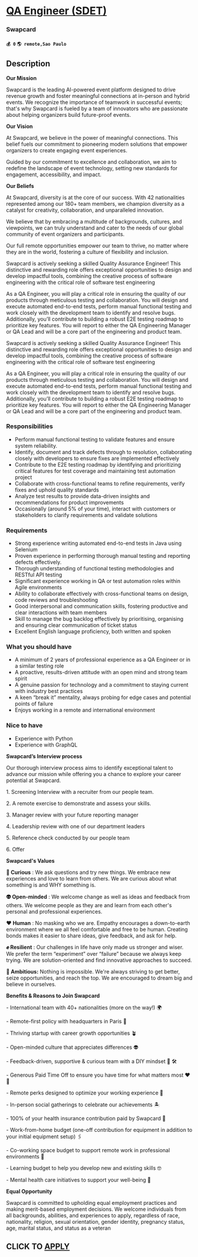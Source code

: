 # [QA Engineer (SDET)](https://www.remotewlb.com/apply/qa-engineer-sdet)  
### Swapcard  
#### `💰 0` `🌎 remote,Sao Paulo`  

## Description

 **Our Mission**

Swapcard is the leading AI-powered event platform designed to drive revenue growth and foster meaningful connections at in-person and hybrid events. We recognize the importance of teamwork in successful events; that's why Swapcard is fueled by a team of innovators who are passionate about helping organizers build future-proof events.

  

 **Our Vision**

At Swapcard, we believe in the power of meaningful connections. This belief fuels our commitment to pioneering modern solutions that empower organizers to create engaging event experiences.

Guided by our commitment to excellence and collaboration, we aim to redefine the landscape of event technology, setting new standards for engagement, accessibility, and impact.

  

 **Our Beliefs**

At Swapcard, diversity is at the core of our success. With 42 nationalities represented among our 180+ team members, we champion diversity as a catalyst for creativity, collaboration, and unparalleled innovation.

  

We believe that by embracing a multitude of backgrounds, cultures, and viewpoints, we can truly understand and cater to the needs of our global community of event organizers and participants.

Our full remote opportunities empower our team to thrive, no matter where they are in the world, fostering a culture of flexibility and inclusion.

  

Swapcard is actively seeking a skilled Quality Assurance Engineer! This distinctive and rewarding role offers exceptional opportunities to design and develop impactful tools, combining the creative process of software engineering with the critical role of software test engineering

As a QA Engineer, you will play a critical role in ensuring the quality of our products through meticulous testing and collaboration. You will design and execute automated end-to-end tests, perform manual functional testing and work closely with the development team to identify and resolve bugs. Additionally, you’ll contribute to building a robust E2E testing roadmap to prioritize key features. You will report to either the QA Engineering Manager or QA Lead and will be a core part of the engineering and product team.

  

Swapcard is actively seeking a skilled Quality Assurance Engineer! This distinctive and rewarding role offers exceptional opportunities to design and develop impactful tools, combining the creative process of software engineering with the critical role of software test engineering

As a QA Engineer, you will play a critical role in ensuring the quality of our products through meticulous testing and collaboration. You will design and execute automated end-to-end tests, perform manual functional testing and work closely with the development team to identify and resolve bugs. Additionally, you’ll contribute to building a robust E2E testing roadmap to prioritize key features. You will report to either the QA Engineering Manager or QA Lead and will be a core part of the engineering and product team.

  

### Responsibilities

* Perform manual functional testing to validate features and ensure system reliability.
* Identify, document and track defects through to resolution, collaborating closely with developers to ensure fixes are implemented effectively
* Contribute to the E2E testing roadmap by identifying and prioritizing critical features for test coverage and maintaining test automation project 
* Collaborate with cross-functional teams to refine requirements, verify fixes and uphold quality standards
* Analyze test results to provide data-driven insights and recommendations for product improvements
* Occasionally (around 5% of your time), interact with customers or stakeholders to clarify requirements and validate solutions 

  

### Requirements

* Strong experience writing automated end-to-end tests in Java using Selenium
* Proven experience in performing thorough manual testing and reporting defects effectively.
* Thorough understanding of functional testing methodologies and RESTful API testing
* Significant experience working in QA or test automation roles within Agile environments
* Ability to collaborate effectively with cross-functional teams on design, code reviews and troubleshooting
* Good interpersonal and communication skills, fostering productive and clear interactions with team members
* Skill to manage the bug backlog effectively by prioritising, organising and ensuring clear communication of ticket status
* Excellent English language proficiency, both written and spoken

  

### What you should have

* A minimum of 2 years of professional experience as a QA Engineer or in a similar testing role
* A proactive, results-driven attitude with an open mind and strong team spirit
* A genuine passion for technology and a commitment to staying current with industry best practices
* A keen “break it” mentality, always probing for edge cases and potential points of failure
* Enjoys working in a remote and international environment 

  

### Nice to have

* Experience with Python
* Experience with GraphQL

  

  

 **Swapcard’s Interview process**

Our thorough interview process aims to identify exceptional talent to advance our mission while offering you a chance to explore your career potential at Swapcard.

  

1\. Screening Interview with a recruiter from our people team.

2\. A remote exercise to demonstrate and assess your skills.

3\. Manager review with your future reporting manager

4\. Leadership review with one of our department leaders

5\. Reference check conducted by our people team

6\. Offer

  

 **Swapcard's Values**

 **🧠 Curious** : We ask questions and try new things. We embrace new experiences and love to learn from others. We are curious about what something is and WHY something is.

 **👽 Open-minded** : We welcome change as well as ideas and feedback from others. We welcome people as they are and learn from each other's personal and professional experiences.

 **❤️ Human** : No masking who we are. Empathy encourages a down-to-earth environment where we all feel comfortable and free to be human. Creating bonds makes it easier to share ideas, give feedback, and ask for help.

 **✊ Resilient** : Our challenges in life have only made us stronger and wiser. We prefer the term “experiment” over “failure” because we always keep trying. We are solution-oriented and find innovative approaches to succeed.

 **🏅 Ambitious:** Nothing is impossible. We're always striving to get better, seize opportunities, and reach the top. We are encouraged to dream big and believe in ourselves.

  

 **Benefits & Reasons to Join Swapcard**

\- International team with 40+ nationalities (more on the way!) 🌍

\- Remote-first policy with headquarters in Paris 🗼

\- Thriving startup with career growth opportunities 🪴

\- Open-minded culture that appreciates differences 👽

\- Feedback-driven, supportive & curious team with a DIY mindset 🤔 🛠

\- Generous Paid Time Off to ensure you have time for what matters most ❤️🏡

\- Remote perks designed to optimize your working experience 🎁

\- In-person social gatherings to celebrate our achievements 🏝️

\- 100% of your health insurance contribution paid by Swapcard 🏥

\- Work-from-home budget (one-off contribution for equipment in addition to your initial equipment setup) 🖇️

\- Co-working space budget to support remote work in professional environments 💼

\- Learning budget to help you develop new and existing skills 🤓

\- Mental health care initiatives to support your well-being 🧘

  

 **Equal Opportunity**

Swapcard is committed to upholding equal employment practices and making merit-based employment decisions. We welcome individuals from all backgrounds, abilities, and experiences to apply, regardless of race, nationality, religion, sexual orientation, gender identity, pregnancy status, age, marital status, and status as a veteran

  

  

  
## CLICK TO [APPLY](https://www.remotewlb.com/apply/qa-engineer-sdet)

